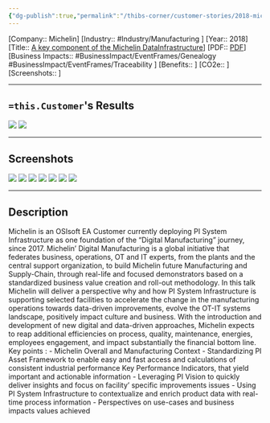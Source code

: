 ```yaml
---
{"dg-publish":true,"permalink":"/thibs-corner/customer-stories/2018-michelin-a-key-component-of-the-michelin-data-infrastructure/","noteIcon":""}
---
```


[Company:: Michelin]
[Industry:: #Industry/Manufacturing ]
[Year:: 2018]
[Title:: [A key component of the Michelin DataInfrastructure](https://resources.osisoft.com/presentations/osisoft-pi-system-as-a-key-component-of-the-michelin-data-infrastructure/)]
[PDF:: [PDF](https://cdn.osisoft.com/osi/presentations/2018-uc-emea-barcelona/UC18EU-D2TR03-Michelin-Chaffraix-OSIsoft-PISystem-Key-Component-Michelin-Data-Infrastructure.pdf)]
[Business Impacts:: #BusinessImpact/EventFrames/Genealogy #BusinessImpact/EventFrames/Traceability ]
[Benefits:: ]
[CO2e:: ]
[Screenshots:: ] 

---
## `=this.Customer`'s Results
![](https://i.imgur.com/UNoiGpo.png)
![](https://i.imgur.com/C4LDT52.png)

---
## Screenshots
![](https://i.imgur.com/PapMyDE.png)
![](https://i.imgur.com/6a4DsBt.png)
![](https://i.imgur.com/BHf3euq.png)
![](https://i.imgur.com/jJmSzAc.png)
![](https://i.imgur.com/bk4gy8p.png)
![](https://i.imgur.com/dBemFyY.png)
![](https://i.imgur.com/P5FiMiq.png)

---
## Description
Michelin is an OSIsoft EA Customer currently deploying PI System Infrastructure as one foundation of the “Digital Manufacturing” journey, since 2017. Michelin’ Digital Manufacturing is a global initiative that federates business, operations, OT and IT experts, from the plants and the central support organization, to build Michelin future Manufacturing and Supply-Chain, through real-life and focused demonstrators based on a standardized business value creation and roll-out methodology. In this talk Michelin will deliver a perspective why and how PI System Infrastructure is supporting selected facilities to accelerate the change in the manufacturing operations towards data-driven improvements, evolve the OT-IT systems landscape, positively impact culture and business. With the introduction and development of new digital and data-driven approaches, Michelin expects to reap additional efficiencies on process, quality, maintenance, energies, employees engagement, and impact substantially the financial bottom line. Key points : - Michelin Overall and Manufacturing Context - Standardizing PI Asset Framework to enable easy and fast access and calculations of consistent industrial performance Key Performance Indicators, that yield important and actionable information - Leveraging PI Vision to quickly deliver insights and focus on facility’ specific improvements issues - Using PI System Infrastructure to contextualize and enrich product data with real-time process information - Perspectives on use-cases and business impacts values achieved